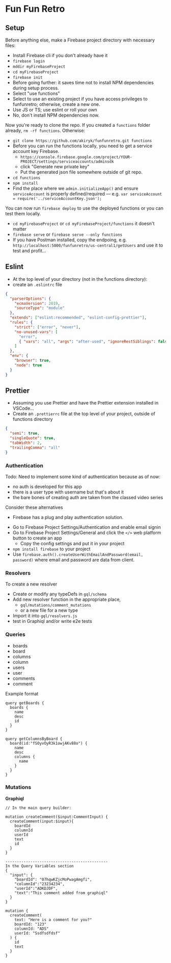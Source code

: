 # Fun Fun Retro

## Setup

Before anything else, make a Firebase project directory with necessary files:

- Install Firebase cli if you don't already have it
- `firebase login`
- `mddir myFirebaseProject`
- `cd myFirebaseProject`
- `firebase init`
- Before going further: it saves time not to install NPM dependencies during setup process.
- Select "use functions"
- Select to use an existing project if you have access privileges to funfunretro; otherwise, create a new one.
- Use JS or TS; use eslint or roll your own
- No, don't install NPM dependencies now.

Now you're ready to clone the repo. If you created a `functions` folder already, `rm -rf functions`. Otherwise:

- `git clone https://github.com/akiryk/funfunretro.git functions`
- Before you can run the functions locally, you need to get a service account key Firebase.
  - `https://console.firebase.google.com/project/YOUR-PROJECT/settings/serviceaccounts/adminsdk`
  - click "Generate new private key"
  - Put the generated json file somewhere outside of git repo.
- `cd functions`
- `npm install`
- Find the place where we `admin.initializeApp()` and ensure `serviceAccount` is properly defined/required — e.g. `var serviceAccount = require('../serviceAccountKey.json');`

You can now run `firebase deploy` to use the deployed functions or you can test them locally.

- `cd myFirebaseProject` or `cd myFirebaseProject/functions` it doesn't matter
- `firebase serve` or `firebase serve --only functions`
- If you have Postman installed, copy the endpoing, e.g. `http://localhost:5000/funfunretro/us-central1/getUsers` and use it to test and profit...

## Eslint

- At the top level of your directory (not in the functions directory):
- create an `.eslintrc` file

```json
{
  "parserOptions": {
    "ecmaVersion": 2019,
    "sourceType": "module"
  },
  "extends": ["eslint:recommended", "eslint-config-prettier"],
  "rules": {
    "strict": ["error", "never"],
    "no-unused-vars": [
      "error",
      { "vars": "all", "args": "after-used", "ignoreRestSiblings": false }
    ]
  },
  "env": {
    "browser": true,
    "node": true
  }
}
```

## Prettier

- Assuming you use Prettier and have the Prettier extension installed in VSCode...
- Create an `.prettierrc` file at the top level of your project, outside of functions directory

```json
{
  "semi": true,
  "singleQuote": true,
  "tabWidth": 2,
  "trailingComma": "all"
}
```

### Authentication

Todo: Need to implement some kind of authentication because as of now:

- no auth is developed for this app
- there is a user type with username but that's about it
- the bare bones of creating auth are taken from the classed video series

Consider these alternatives

- Firebase has a plug and play authentication solution.

* Go to Firebase Project Settings/Authentication and enable email signin
* Go to Firebase Project Settings/General and click the `</>` web platform button to create an app
  - Copy the config settings and put it in your project
* `npm install firebase` to your project
* Use `firebase.auth().createUserWithEmailAndPassword(email, password)` where email and password are data from client.

### Resolvers

To create a new resolver

- Create or modify any typeDefs in `gql/schema`
- Add new resolver function in the appropriate place,
  - `gql/mutations/comment_mutations`
  - or a new file for a new type
- Import it into `gql/resolvers.js`
- test in Graphiql and/or write e2e tests

### Queries

- boards
- board
- columns
- column
- users
- user
- comments
- comment

Example format

```
query getBoards {
  boards {
    name
    desc
    id
  }
}

query getColumnsByBoard {
  board(id:"fSOyvOyR3k1owjAKv88o") {
    name
    desc
    columns {
      name
    }
  }
}
```

### Mutations

**Graphiql**

```
// In the main query builder:

mutation createComment($input:CommentInput) {
  createComment(input:$input){
    boardId
    columnId
    userId
    text
    id
  }
}

---------------------------------------------
In the Query Variables section
{
  "input": {
    "boardId": "07hqwKZjcMoPwagAmgfi",
    "columnId":"23234234",
    "userId":"ADKDJDF",
    "text":"This comment added from graphiql"
  }
}
```

```gql
mutation {
  createComment(
    text: "Here is a comment for you?"
    boardId: "123"
    columnId: "ADS"
    userId: "Ssdfsdfdsf"
  ) {
    id
    text
  }
}
```
